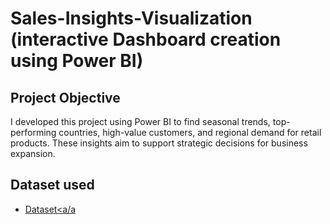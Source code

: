 # Sales-Insights-Visualization (interactive Dashboard creation using Power BI)
## Project Objective
I developed this project using Power BI to find seasonal trends, top-performing countries, high-value customers, and regional demand for retail products. These insights aim to support strategic decisions for business expansion.

## Dataset used
- <a href="https://github.com/omkarbhangade/Sales-Insights-Visualization/blob/main/Online%20Retail%20Data%20Set.xlsx">Dataset<a/a
